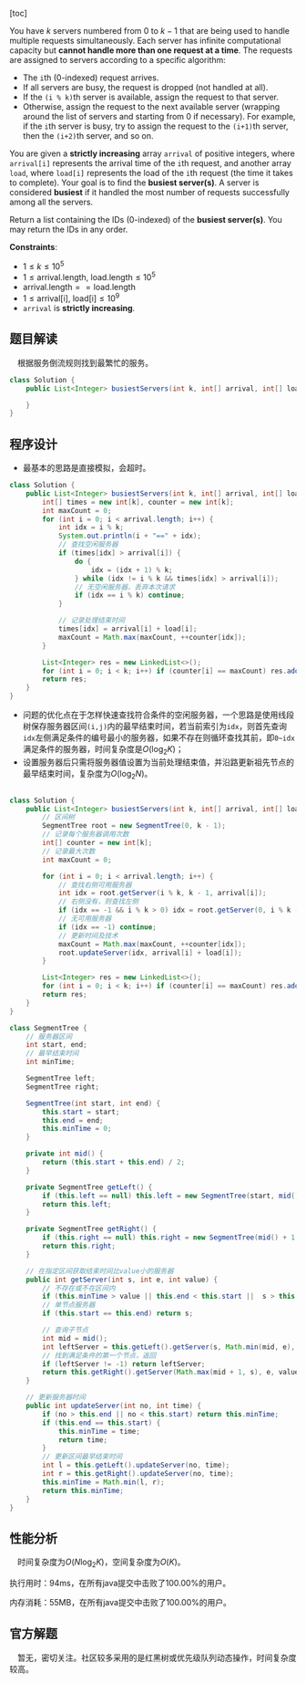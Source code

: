 [toc]

You have $k$ servers numbered from $0$ to $k-1$ that are being used to handle multiple requests simultaneously. Each server has infinite computational capacity but **cannot handle more than one request at a time**. The requests are assigned to servers according to a specific algorithm:

* The `i`th (0-indexed) request arrives.
* If all servers are busy, the request is dropped (not handled at all).
* If the `(i % k)`th server is available, assign the request to that server.
* Otherwise, assign the request to the next available server (wrapping around the list of servers and starting from 0 if necessary). For example, if the `i`th server is busy, try to assign the request to the `(i+1)`th server, then the `(i+2)`th server, and so on.

You are given a **strictly increasing** array `arrival` of positive integers, where `arrival[i]` represents the arrival time of the `i`th request, and another array `load`, where `load[i]` represents the load of the `i`th request (the time it takes to complete). Your goal is to find the **busiest server(s)**. A server is considered **busiest** if it handled the most number of requests successfully among all the servers.

Return a list containing the IDs (0-indexed) of the **busiest server(s)**. You may return the IDs in any order.



**Constraints**:

* $1 \le k \le 10^5$
* $1 \le \text{arrival.length, load.length} \le 10^5$
* $\text{arrival.length} == \text{load.length}$
* $1 \le \text{arrival[i], load[i]} \le 10^9$
* `arrival` is **strictly increasing**.



## 题目解读

&emsp;根据服务倒流规则找到最繁忙的服务。

```java
class Solution {
    public List<Integer> busiestServers(int k, int[] arrival, int[] load) {

    }
}
```

## 程序设计

* 最基本的思路是直接模拟，会超时。

```java
class Solution {
    public List<Integer> busiestServers(int k, int[] arrival, int[] load) {
        int[] times = new int[k], counter = new int[k];
        int maxCount = 0;
        for (int i = 0; i < arrival.length; i++) {
            int idx = i % k;
            System.out.println(i + "==" + idx);
            // 查找空闲服务器
            if (times[idx] > arrival[i]) {
                do {
                    idx = (idx + 1) % k;
                } while (idx != i % k && times[idx] > arrival[i]);
                // 无空闲服务器，丢弃本次请求
                if (idx == i % k) continue; 
            }

            // 记录处理结束时间
            times[idx] = arrival[i] + load[i];
            maxCount = Math.max(maxCount, ++counter[idx]);
        }

        List<Integer> res = new LinkedList<>();
        for (int i = 0; i < k; i++) if (counter[i] == maxCount) res.add(i);
        return res;
    }
}
```

* 问题的优化点在于怎样快速查找符合条件的空闲服务器，一个思路是使用线段树保存服务器区间`(i,j)`内的最早结束时间，若当前索引为`idx`，则首先查询`idx`左侧满足条件的编号最小的服务器，如果不存在则循环查找其前，即`0~idx`满足条件的服务器，时间复杂度是$O(\log_2K)$；
* 设置服务器后只需将服务器值设置为当前处理结束值，并沿路更新祖先节点的最早结束时间，复杂度为$O(\log_2N)$。

```java

class Solution {
    public List<Integer> busiestServers(int k, int[] arrival, int[] load) {
        // 区间树
        SegmentTree root = new SegmentTree(0, k - 1);
        // 记录每个服务器调用次数
        int[] counter = new int[k];
        // 记录最大次数
        int maxCount = 0;

        for (int i = 0; i < arrival.length; i++) {
            // 查找右侧可用服务器
            int idx = root.getServer(i % k, k - 1, arrival[i]);
            // 右侧没有，则查找左侧
            if (idx == -1 && i % k > 0) idx = root.getServer(0, i % k - 1, arrival[i]);
            // 无可用服务器
            if (idx == -1) continue;
            // 更新时间及技术
            maxCount = Math.max(maxCount, ++counter[idx]);
            root.updateServer(idx, arrival[i] + load[i]);
        }

        List<Integer> res = new LinkedList<>();
        for (int i = 0; i < k; i++) if (counter[i] == maxCount) res.add(i);
        return res;
    }
}

class SegmentTree {
    // 服务器区间
    int start, end;
    // 最早结束时间
    int minTime;

    SegmentTree left;
    SegmentTree right;

    SegmentTree(int start, int end) {
        this.start = start;
        this.end = end;
        this.minTime = 0;
    }

    private int mid() {
        return (this.start + this.end) / 2;
    }

    private SegmentTree getLeft() {
        if (this.left == null) this.left = new SegmentTree(start, mid());
        return this.left;
    }

    private SegmentTree getRight() {
        if (this.right == null) this.right = new SegmentTree(mid() + 1, end);
        return this.right;
    }

    // 在指定区间获取结束时间比value小的服务器
    public int getServer(int s, int e, int value) {
        // 不存在或不在区间内
        if (this.minTime > value || this.end < this.start ||  s > this.end || e < this.start) return -1;
        // 单节点服务器
        if (this.start == this.end) return s;

        // 查询子节点
        int mid = mid();
        int leftServer = this.getLeft().getServer(s, Math.min(mid, e), value);
        // 找到满足条件的第一个节点，返回
        if (leftServer != -1) return leftServer;
        return this.getRight().getServer(Math.max(mid + 1, s), e, value);
    }

    // 更新服务器时间
    public int updateServer(int no, int time) {
        if (no > this.end || no < this.start) return this.minTime;
        if (this.end == this.start) {
            this.minTime = time;
            return time;
        }
        // 更新区间最早结束时间
        int l = this.getLeft().updateServer(no, time);
        int r = this.getRight().updateServer(no, time);
        this.minTime = Math.min(l, r);
        return this.minTime;
    }
}
```

## 性能分析

&emsp;时间复杂度为$O(N\log_2K)$，空间复杂度为$O(K)$。

执行用时：94ms，在所有java提交中击败了100.00%的用户。

内存消耗：55MB，在所有java提交中击败了100.00%的用户。

## 官方解题

&emsp;暂无，密切关注。社区较多采用的是红黑树或优先级队列动态操作，时间复杂度较高。